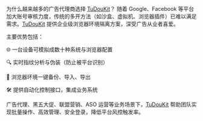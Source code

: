 为什么越来越多的广告代理商选择 <a href="https://www.tudoukit.com">TuDouKit</a>？
随着 Google、Facebook 等平台加大账号审核力度，传统的多开方法（如沙盒、虚拟机、浏览器插件）已难以满足需求。<a href="https://www.tudoukit.com">TuDouKit</a> 提供企业级浏览器环境隔离方案，深受广告从业者喜爱。

主要优势包括：

🌐 一台设备可模拟成数十种系统与浏览器配置

🔍 实时指纹分析与伪装（防止被平台识别）

📁 浏览器环境一键备份、导入、导出

🛠️ 提供自动化控制接口，集成业务系统

广告代理、黑五大促、联盟营销、ASO 运营等业务场景下，<a href="https://www.tudoukit.com">TuDouKit</a> 帮助团队实现批量操作、高效管理、安全登录，降低平台风控触发率。
